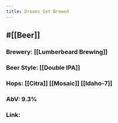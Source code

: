 ```yaml
---
title: Dreams Get Brewed
---
```


## #[[Beer]]
### Brewery: [[Lumberbeard Brewing]]

### Beer Style: [[Double IPA]]

### Hops: [[Citra]] [[Mosaic]] [[Idaho-7]]

### AbV: 9.3%

### Link: 
